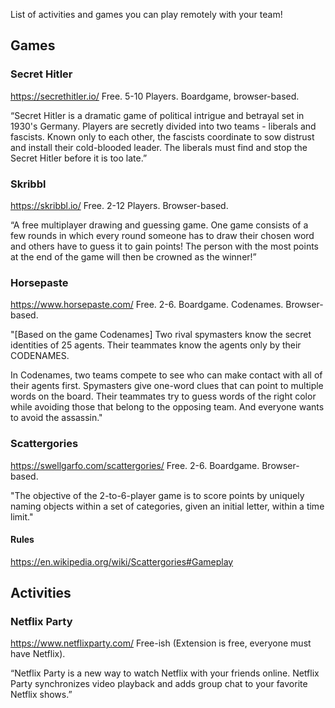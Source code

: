 List of activities and games you can play remotely with your team!

## Games
### Secret Hitler
https://secrethitler.io/
Free. 5-10 Players. Boardgame, browser-based.

“Secret Hitler is a dramatic game of political intrigue and betrayal set in 1930's Germany. Players are secretly divided into two teams - liberals and fascists. Known only to each other, the fascists coordinate to sow distrust and install their cold-blooded leader. The liberals must find and stop the Secret Hitler before it is too late.”


### Skribbl
https://skribbl.io/
Free. 2-12 Players. Browser-based.

“A free multiplayer drawing and guessing game.  One game consists of a few rounds in which every round someone has to draw their chosen word and others have to guess it to gain points!
The person with the most points at the end of the game will then be crowned as the winner!”

### Horsepaste
https://www.horsepaste.com/
Free. 2-6. Boardgame. Codenames. Browser-based.

"[Based on the game Codenames] Two rival spymasters know the secret identities of 25 agents. Their teammates know the agents only by their CODENAMES.

In Codenames, two teams compete to see who can make contact with all of their agents first. Spymasters give one-word clues that can point to multiple words on the board. Their teammates try to guess words of the right color while avoiding those that belong to the opposing team. And everyone wants to avoid the assassin."

### Scattergories
https://swellgarfo.com/scattergories/
Free. 2-6. Boardgame. Browser-based.

"The objective of the 2-to-6-player game is to score points by uniquely naming objects within a set of categories, given an initial letter, within a time limit."

#### Rules 
https://en.wikipedia.org/wiki/Scattergories#Gameplay



## Activities
### Netflix Party
https://www.netflixparty.com/
Free-ish (Extension is free, everyone must have Netflix).

“Netflix Party is a new way to watch Netflix with your friends online. Netflix Party synchronizes video playback and adds group chat to your favorite Netflix shows.”

